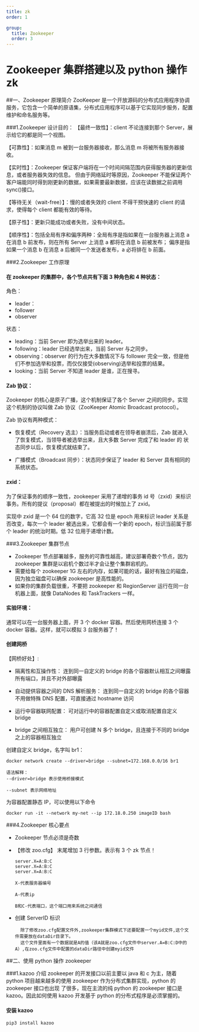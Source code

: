 ```yaml
---
title: zk
order: 1

group:
  title: Zookeeper
  order: 3
---
```


# Zookeeper 集群搭建以及 python 操作 zk

##一、Zookeeper 原理简介
ZooKeeper 是一个开放源码的分布式应用程序协调服务，它包含一个简单的原语集，分布式应用程序可以基于它实现同步服务，配置维护和命名服务等。

###1.Zookeeper 设计目的：
【最终一致性】：client 不论连接到那个 Server，展示给它的都是同一个视图。

【可靠性】：如果消息 m 被到一台服务器接收，那么消息 m 将被所有服务器接收。

【实时性】：Zookeeper 保证客户端将在一个时间间隔范围内获得服务器的更新信息，或者服务器失效的信息。
但由于网络延时等原因，Zookeeper 不能保证两个客户端能同时得到刚更新的数据，如果需要最新数据，应该在读数据之前调用 sync()接口。

【等待无关（wait-free）】：慢的或者失效的 client 不得干预快速的 client 的请求，使得每个 client 都能有效的等待。

【原子性】：更新只能成功或者失败，没有中间状态。

【顺序性】：包括全局有序和偏序两种：全局有序是指如果在一台服务器上消息 a 在消息 b 前发布，则在所有 Server 上消息 a 都将在消息 b 前被发布；
偏序是指如果一个消息 b 在消息 a 后被同一个发送者发布，a 必将排在 b 前面。

###2.Zookeeper 工作原理

#### 在 zookeeper 的集群中，各个节点共有下面 3 种角色和 4 种状态：

角色：

- leader：
- follower
- observer

状态：

- leading：当前 Server 即为选举出来的 leader。
- following：leader 已经选举出来，当前 Server 与之同步。
- observing：observer 的行为在大多数情况下与 follower 完全一致，但是他们不参加选举和投票，而仅仅接受(observing)选举和投票的结果。
- looking：当前 Server 不知道 leader 是谁，正在搜寻。

#### Zab 协议：

Zookeeper 的核心是原子广播，这个机制保证了各个 Server 之间的同步。实现这个机制的协议叫做 Zab 协议（ZooKeeper Atomic Broadcast protocol）。

Zab 协议有两种模式：

- 恢复模式（Recovery 选主）：当服务启动或者在领导者崩溃后，Zab 就进入了恢复模式，当领导者被选举出来，且大多数 Server 完成了和 leader 的
  状态同步以后，恢复模式就结束了。

- 广播模式（Broadcast 同步）：状态同步保证了 leader 和 Server 具有相同的系统状态。

#### zxid：

为了保证事务的顺序一致性，zookeeper 采用了递增的事务 id 号（zxid）来标识事务。所有的提议（proposal）都在被提出的时候加上了 zxid。

实现中 zxid 是一个 64 位的数字，它高 32 位是 epoch 用来标识 leader 关系是否改变，每次一个 leader 被选出来，它都会有一个新的 epoch，标识当前属于那个 leader 的统治时期。低 32 位用于递增计数。

###3.Zookeeper 集群节点

- Zookeeper 节点部署越多，服务的可靠性越高，建议部署奇数个节点，因为 zookeeper 集群是以宕机个数过半才会让整个集群宕机的。
- 需要给每个 zookeeper 1G 左右的内存，如果可能的话，最好有独立的磁盘，因为独立磁盘可以确保 zookeeper 是高性能的。
- 如果你的集群负载很重，不要把 zookeeper 和 RegionServer 运行在同一台机器上面，就像 DataNodes 和 TaskTrackers 一样。

#### 实验环境：

通常可以在一台服务器上面，开 3 个 docker 容器。然后使用网桥连接 3 个 docker 容器。这样，就可以模拟 3 台服务器了！

#### 创建网桥

【网桥好处】:

- 隔离性和互操作性： 连到同一自定义的 bridge 的各个容器默认相互之间曝露所有端口，并且不对外部曝露

- 自动提供容器之间的 DNS 解析服务： 连到同一自定义的 bridge 的各个容器不用做特殊 DNS 配置，可直接通过 hostname 访问

- 运行中容器联网配置： 可对运行中的容器配置自定义或取消配置自定义 bridge

- bridge 之间相互独立： 用户可创建 N 多个 bridge，且连接于不同的 bridge 之上的容器相互独立

创建自定义 bridge，名字叫 br1：

    docker network create --driver=bridge --subnet=172.168.0.0/16 br1

    语法解释：
    --driver=bridge 表示使用桥接模式

    --subnet 表示网络地址

为容器配置静态 IP，可以使用以下命令

    docker run -it --network my-net --ip 172.18.0.250 imageID bash

###4.Zookeeper 核心要点

- Zookeeper 节点必须是奇数

- 【修改 zoo.cfg】
  末尾增加 3 行参数。表示有 3 个 zk 节点！

      server.X=A:B:C
      server.X=A:B:C
      server.X=A:B:C

      X-代表服务器编号

      A-代表ip

      B和C-代表端口，这个端口用来系统之间通信

- 创建 ServerID 标识

        除了修改zoo.cfg配置文件外,zookeeper集群模式下还要配置一个myid文件,这个文件需要放在dataDir目录下。
        这个文件里面有一个数据就是A的值（该A就是zoo.cfg文件中server.A=B:C:D中的A）,在zoo.cfg文件中配置的dataDir路径中创建myid文件

##二、使用 python 操作 zookeeper

###1.kazoo 介绍
zookeeper 的开发接口以前主要以 java 和 c 为主，随着 python 项目越来越多的使用 zookeeper 作为分布式集群实现，python 的 zookeeper 接口也出现
了很多，现在主流的纯 python 的 zookeeper 接口是 kazoo。因此如何使用 kazoo 开发基于 python 的分布式程序是必须掌握的。

#### 安装 kazoo

    pip3 install kazoo
